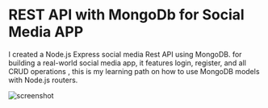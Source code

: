 # REST API with MongoDb for Social Media APP

I created a Node.js Express social media Rest API using MongoDB. for building a real-world social media app, it features login, register, and all CRUD operations , this is my learning path on how to use MongoDB models with Node.js routers.

![screenshot](https://i.imgur.com/OSUrQyB.png)

